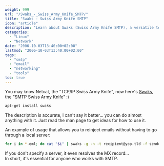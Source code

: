 ```yaml
---
weight: 999
url: "/Swaks_-_Swiss_Army_Knife_SMTP/"
title: "Swaks - Swiss Army Knife SMTP"
icon: "article"
description: "Learn about Swaks (Swiss Army Knife SMTP), a versatile tool for SMTP testing and management with examples of use cases."
categories:
  - "Linux"
  - "Network"
date: "2006-10-03T13:40:00+02:00"
lastmod: "2006-10-03T13:40:00+02:00"
tags:
  - "smtp"
  - "email"
  - "networking"
  - "tools"
toc: true
---
```


You may know Netcat, the "TCP/IP Swiss Army Knife", now here's [Swaks](https://jetmore.org/john/code/#swaks), the "SMTP Swiss Army Knife" :)

```bash
apt-get install swaks
```

The description is accurate, I can't say it better... you can do almost anything with it.
Just read the man page to get ideas for how to use it.

An example of usage that allows you to reinject emails without having to go through a local server:

```bash
for i in *.eml; do cat "$i" | swaks -g -n -t recipient@yop.tld -f sender@yop.tld -s 1.2.3.4 ; done
```

If you don't specify a server, it even resolves the MX record...  
In short, it's essential for anyone who works with SMTP.
